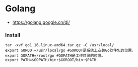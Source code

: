 # Golang 

- https://golang.google.cn/dl/

### Install

```
tar -xvf go1.16.linux-amd64.tar.gz -C /usr/local/
export GOROOT=/usr/local/go #GOROOT是系统上安装Go软件包的位置。
export GOPATH=/root/go #GOPATH是工作目录的位置。
export PATH=$GOPATH/bin:$GOROOT/bin:$PATH
```
